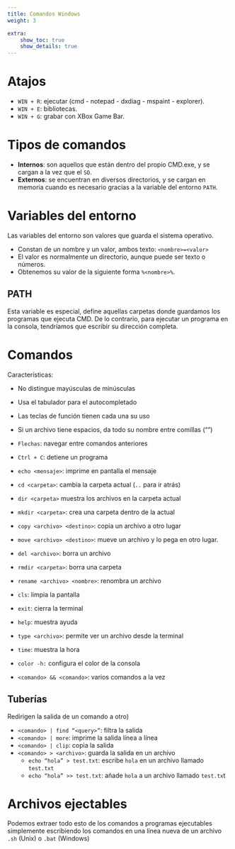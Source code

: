 ```yaml
---
title: Comandos Windows
weight: 3

extra:
    show_toc: true
    show_details: true
---
```


# Atajos
+ `WIN + R`: ejecutar (cmd - notepad - dxdiag - mspaint - explorer).
+ `WIN + E`: bibliotecas.
+ `WIN + G`: grabar con XBox Game Bar.

# Tipos de comandos
+ **Internos**: son aquellos que están dentro del propio CMD.exe, y se cargan a
la vez que el `SO`.
+ **Externos**: se encuentran en diversos directorios, y se cargan en memoria
cuando es necesario gracias a la variable del entorno `PATH`.

# Variables del entorno
Las variables del entorno son valores que guarda el sistema operativo.

+ Constan de un nombre y un valor, ambos texto: `<nombre>=<valor>`
+ El valor es normalmente un directorio, aunque puede ser texto o números.
+ Obtenemos su valor de la siguiente forma `%<nombre>%`.

## PATH
Esta variable es especial, define aquellas carpetas donde guardamos los
programas que ejecuta CMD. De lo contrario, para ejecutar un programa en la
consola, tendríamos que escribir su dirección completa.

# Comandos
Características:
+ No distingue mayúsculas de minúsculas
+ Usa el tabulador para el autocompletado
+ Las teclas de función tienen cada una su uso
+ Si un archivo tiene espacios, da todo su nombre entre comillas (“”)
+ `Flechas`: navegar entre comandos anteriores
+ `Ctrl + C`: detiene un programa

+ `echo <mensaje>`: imprime en pantalla el mensaje
+ `cd <carpeta>`: cambia la carpeta actual (`..` para ir atrás)
+ `dir <carpeta>` muestra los archivos en la carpeta actual
+ `mkdir <carpeta>`: crea una carpeta dentro de la actual
+ `copy <archivo> <destino>`: copia un archivo a otro lugar
+ `move <archivo> <destino>`: mueve un archivo y lo pega en otro lugar.
+ `del <archivo>`: borra un archivo
+ `rmdir <carpeta>`: borra una carpeta
+ `rename <archivo> <nombre>`: renombra un archivo
+ `cls`: limpia la pantalla
+ `exit`: cierra la terminal
+ `help`: muestra ayuda
+ `type <archivo>`: permite ver un archivo desde la terminal
+ `time`: muestra la hora
+ `color -h:` configura el color de la consola

+ `<comando> && <comando>`: varios comandos a la vez

## Tuberías
Redirigen la salida de un comando a otro)
+ `<comando> | find “<query>”`: filtra la salida
+ `<comando> | more`: imprime la salida línea a línea
+ `<comando> | clip`: copia la salida
+ `<comando> > <archivo>`: guarda la salida en un archivo
  * `echo “hola” > test.txt`: escribe `hola` en un archivo llamado `test.txt`
  * `echo “hola” >> test.txt`: añade `hola` a un archivo llamado `test.tx`t

# Archivos ejectables
Podemos extraer todo esto de los comandos a programas ejecutables simplemente
escribiendo los comandos en una línea nueva de un archivo `.sh` (Unix) o `.bat`
(Windows)

